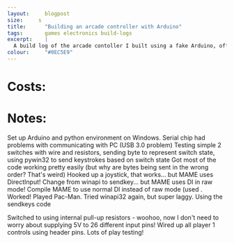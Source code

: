 ```yaml
---
layout: 	blogpost
size:     s
title:  	"Building an arcade controller with Arduino"
tags:   	games electronics build-logs
excerpt:	|
  A build log of the arcade contoller I built using a fake Arduino, off-brand controller parts and love.
colour:		"#0EC5E9"
---
```


Costs:
======

Notes:
======

Set up Arduino and python environment on Windows.
Serial chip had problems with communicating with PC (USB 3.0 problem)
Testing simple 2 switches with wire and resistors, sending byte to represent switch state, using pywin32 to send keystrokes based on switch state
Got most of the code working pretty easily (but why are bytes being sent in the wrong order? That's weird)
Hooked up a joystick, that works... but MAME uses DirectInput! Change from winapi to sendkey... but MAME uses DI in raw mode! Compile MAME to use normal DI instead  of raw mode (used .
Worked! Played Pac-Man. Tried winapi32 again, but super laggy. Using the sendkeys code

Switched to using internal pull-up resistors - woohoo, now I don't need to worry about supplying 5V to 26 different input pins!
Wired up all player 1 controls using header pins.
Lots of play testing!
